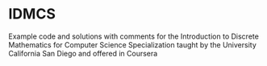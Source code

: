# IDMCS
Example code and solutions with comments for the Introduction to Discrete Mathematics for Computer Science Specialization taught by the University California San Diego and offered in Coursera 
